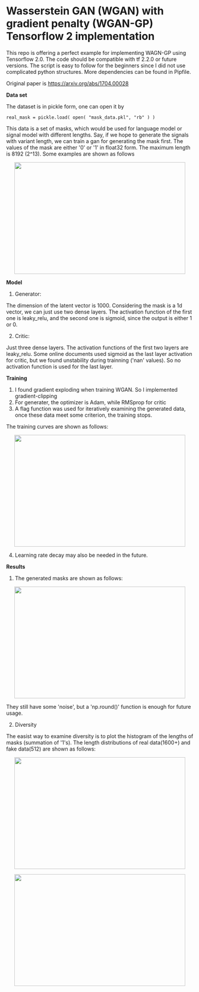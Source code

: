 # Wasserstein GAN (WGAN) with gradient penalty (WGAN-GP) Tensorflow 2 implementation

This repo is offering a perfect example for implementing WAGN-GP using Tensorflow 2.0. The code should be compatible with tf 2.2.0 or future versions.
The script is easy to follow for the beginners since I did not use complicated python structures. More dependencies can be found in Pipfile.

Original paper is https://arxiv.org/abs/1704.00028

**Data set**

The dataset is in pickle form, one can open it by

```
real_mask = pickle.load( open( "mask_data.pkl", "rb" ) )
```
This data is a set of masks, which would be used for language model or signal model with different lengths. Say, if we hope to generate the signals with variant length, we can train a gan for generating the mask first. The values of the mask are either '0' or '1' in float32 form. The maximum length is 8192 (2^13). Some examples are shown as follows


<p align="center">
  <img width="460" height="300" src="https://github.com/bigmao8576/WGAN_GP_MASK/blob/master/real_data.png">
</p>

**Model**

1. Generator: 

The dimension of the latent vector is 1000. Considering the mask is a 1d vector, we can just use two dense layers. The activation function of the first one is leaky_relu, and the second one is sigmoid, since the output is either 1 or 0. 

2. Critic:

Just three dense layers. The activation functions of the first two layers are leaky_relu. Some online documents used sigmoid as the last layer activation for critic, but we found unstability during trainning ('nan' values). So no activation function is used for the last layer.

**Training**

1. I found gradient exploding when training WGAN. So I implemented gradient-clipping
2. For generater, the optimizer is Adam, while RMSprop for critic
3. A flag function was used for iteratively examining the generated data, once these data meet some criterion, the training stops.

The training curves are shown as follows:
<p align="center">
  <img width="460" height="300" src="https://github.com/bigmao8576/WGAN_GP_MASK/blob/master/training%20curves.png">
</p>

4. Learning rate decay may also be needed in the future.

**Results**

1. The generated masks are shown as follows:

<p align="center">
  <img width="460" height="300" src="https://github.com/bigmao8576/WGAN_GP_MASK/blob/master/examples.png">
</p>


They still have some 'noise', but a 'np.round()' function is enough for future usage.

2. Diversity 

The easist way to examine diversity is to plot the histogram of the lengths of masks (summation of '1's). The length distributions of real data(1600+) and fake data(512) are shown as follows:


<p align="center">
  <img width="460" height="300" src="https://github.com/bigmao8576/WGAN_GP_MASK/blob/master/real_data_length_distribution.png">
</p>

<p align="center">
  <img width="460" height="300" src="https://github.com/bigmao8576/WGAN_GP_MASK/blob/master/fake_data_length_distribution.png">
</p>


